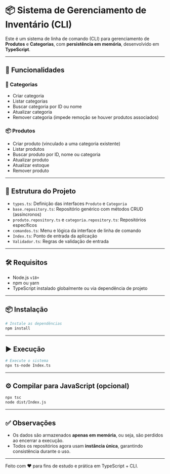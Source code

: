 # 📦 Sistema de Gerenciamento de Inventário (CLI)

Este é um sistema de linha de comando (CLI) para gerenciamento de **Produtos** e **Categorias**, com **persistência em memória**, desenvolvido em **TypeScript**.

---

## 🚀 Funcionalidades

### 📁 Categorias
- Criar categoria
- Listar categorias
- Buscar categoria por ID ou nome
- Atualizar categoria
- Remover categoria (impede remoção se houver produtos associados)

### 📦 Produtos
- Criar produto (vinculado a uma categoria existente)
- Listar produtos
- Buscar produto por ID, nome ou categoria
- Atualizar produto
- Atualizar estoque
- Remover produto

---

## 📂 Estrutura do Projeto

- `types.ts`: Definição das interfaces `Produto` e `Categoria`
- `base.repository.ts`: Repositório genérico com métodos CRUD (assíncronos)
- `produto.repository.ts` e `categoria.repository.ts`: Repositórios específicos
- `comandos.ts`: Menu e lógica da interface de linha de comando
- `Index.ts`: Ponto de entrada da aplicação
- `Validador.ts`: Regras de validação de entrada

---

## 🛠️ Requisitos

- Node.js `v18+`
- npm ou yarn
- TypeScript instalado globalmente ou via dependência de projeto

---

## 📦 Instalação

```bash
# Instale as dependências
npm install
```

---

## ▶️ Execução

```bash
# Execute o sistema
npx ts-node Index.ts
```

---

## ⚙️ Compilar para JavaScript (opcional)

```bash
npx tsc
node dist/Index.js
```

---

## ✅ Observações

- Os dados são armazenados **apenas em memória**, ou seja, são perdidos ao encerrar a execução.
- Todos os repositórios agora usam **instância única**, garantindo consistência durante o uso.

---

Feito com ❤️ para fins de estudo e prática em TypeScript + CLI.